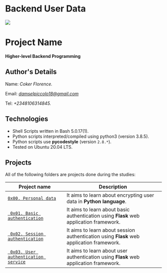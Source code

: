 # Backend User Data

![](https://yqfile.alicdn.com/208c14dfe2d52c0c1b386c41902bb94633d3db6c.jpegii)

# Project Name
**Higher-level Backend Programming**

## Author's Details
Name: *Coker Florence.*

Email: *damselpiccolo18@gmail.com*

Tel: *+2348106314845.*

## Technologies
* Shell Scripts written in Bash 5.0.17(1).
* Python scripts interpreted/compiled using python3 (version 3.8.5).
* Python scripts use **pycodestyle** (version `2.8.*`).
* Tested on Ubuntu 20.04 LTS.

## Projects
All of the following folders are projects done during the studies:

| Project name | Description |
| ------------ | ----------- |
| [`0x00. Personal data`](https://github.com/wendymunyasi/alx-backend-user-data/tree/master/0x00-personal_data) | It aims to learn about encrypting user data in **Python language**.|
| [` 0x01. Basic authentication`](https://github.com/wendymunyasi/alx-backend-user-data/tree/master/0x01-Basic_authentication) | It aims to learn about basic authentication using **Flask** web application framework.|
| [` 0x02. Session authentication`](https://github.com/wendymunyasi/alx-backend-user-data/tree/master/0x02-Session_authentication) | It aims to learn about session authentication using **Flask** web application framework.|
| [` 0x03. User authentication service`](https://github.com/wendymunyasi/alx-backend-user-data/tree/master/0x03-user_authentication_service) | It aims to learn about user authentication using **Flask** web application framework.|
